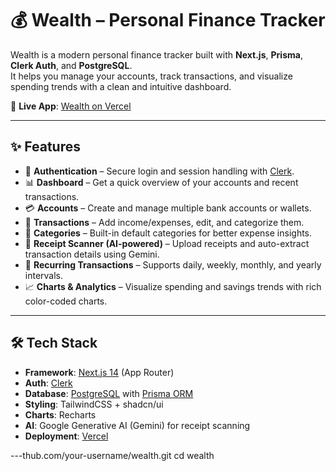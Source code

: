# 💰 Wealth – Personal Finance Tracker

Wealth is a modern personal finance tracker built with **Next.js**, **Prisma**, **Clerk Auth**, and **PostgreSQL**.  
It helps you manage your accounts, track transactions, and visualize spending trends with a clean and intuitive dashboard.

🔗 **Live App**: [Wealth on Vercel](https://wealth-pied.vercel.app)

---

## ✨ Features

- 🔐 **Authentication** – Secure login and session handling with [Clerk](https://clerk.com).
- 📊 **Dashboard** – Get a quick overview of your accounts and recent transactions.
- 💳 **Accounts** – Create and manage multiple bank accounts or wallets.
- 🧾 **Transactions** – Add income/expenses, edit, and categorize them.
- 📂 **Categories** – Built-in default categories for better expense insights.
- 📸 **Receipt Scanner (AI-powered)** – Upload receipts and auto-extract transaction details using Gemini.
- 📅 **Recurring Transactions** – Supports daily, weekly, monthly, and yearly intervals.
- 📈 **Charts & Analytics** – Visualize spending and savings trends with rich color-coded charts.

---

## 🛠️ Tech Stack

- **Framework**: [Next.js 14](https://nextjs.org/) (App Router)
- **Auth**: [Clerk](https://clerk.com/)
- **Database**: [PostgreSQL](https://www.postgresql.org/) with [Prisma ORM](https://www.prisma.io/)
- **Styling**: TailwindCSS + shadcn/ui
- **Charts**: Recharts
- **AI**: Google Generative AI (Gemini) for receipt scanning
- **Deployment**: [Vercel](https://vercel.com)

---thub.com/your-username/wealth.git
   cd wealth
